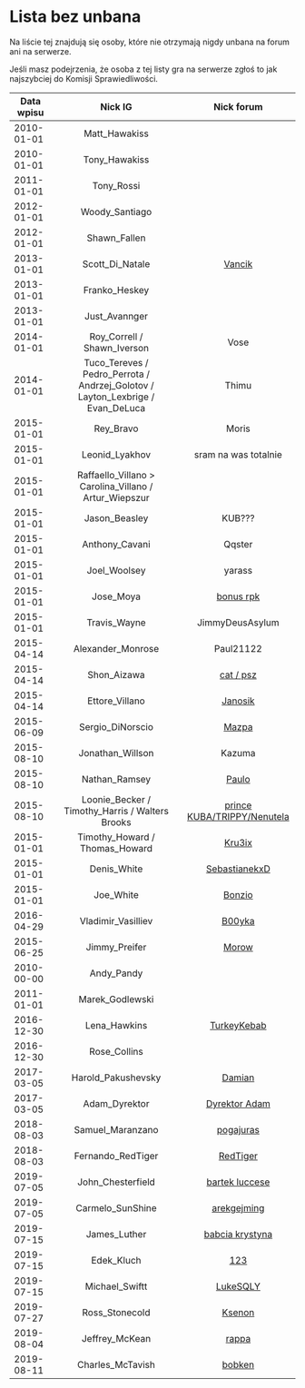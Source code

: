 # Lista bez unbana

Na liście tej znajdują się osoby, które nie otrzymają nigdy unbana na forum ani na serwerze.

Jeśli masz podejrzenia, że osoba z tej listy gra na serwerze zgłoś to jak najszybciej do Komisji Sprawiedliwości.

| Data wpisu | Nick IG | Nick forum |
| ---------- | :-----: | :--------: |
| 2010-01-01 | Matt_Hawakiss |  |
| 2010-01-01 | Tony_Hawakiss |  |
| 2011-01-01 | Tony_Rossi |  |
| 2012-01-01 | Woody_Santiago |  |
| 2012-01-01 | Shawn_Fallen |  |
| 2013-01-01 | Scott_Di_Natale | [Vancik](https://mrucznik-rp.pl/user/5677-vancik/) |
| 2013-01-01 | Franko_Heskey | |
| 2013-01-01 | Just_Avannger | |
| 2014-01-01 | Roy_Correll / Shawn_Iverson | Vose |
| 2014-01-01 | Tuco_Tereves / Pedro_Perrota / Andrzej_Golotov / Layton_Lexbrige / Evan_DeLuca | Thimu |
| 2015-01-01 | Rey_Bravo | Moris |
| 2015-01-01 | Leonid_Lyakhov | sram na was totalnie |
| 2015-01-01 | Raffaello_Villano > Carolina_Villano / Artur_Wiepszur | |
| 2015-01-01 | Jason_Beasley | KUB??? |
| 2015-01-01 | Anthony_Cavani | Qqster |
| 2015-01-01 | Joel_Woolsey | yarass |
| 2015-01-01 | Jose_Moya | [bonus rpk](https://mrucznik-rp.pl/user/19335-bonusrpk/) |
| 2015-01-01 | Travis_Wayne | JimmyDeusAsylum |
| 2015-04-14 | Alexander_Monrose | Paul21122 |
| 2015-04-14 | Shon_Aizawa | [cat / psz](https://mrucznik-rp.pl/user/417-psz/) |
| 2015-04-14 | Ettore_Villano | [Janosik](https://mrucznik-rp.pl/user/15224-janosikpowrut/) |
| 2015-06-09 | Sergio_DiNorscio | [Mazpa](https://mrucznik-rp.pl/user/10246-mazpa/) |
| 2015-08-10 | Jonathan_Willson | Kazuma |
| 2015-08-10 | Nathan_Ramsey | [Paulo](https://mrucznik-rp.pl/user/49-paulo/) |
| 2015-08-10 | Loonie_Becker / Timothy_Harris / Walters Brooks | [prince KUBA/TRIPPY/Nenutela](https://mrucznik-rp.pl/user/151-prince-kuba/) |
| 2015-01-01 | Timothy_Howard / Thomas_Howard | [Kru3ix](https://mrucznik-rp.pl/user/4436-kru3ix/) |
| 2015-01-01 | Denis_White | [SebastianekxD](https://mrucznik-rp.pl/user/1541-sebastianxd/) |
| 2015-01-01 | Joe_White | [Bonzio](https://mrucznik-rp.pl/user/95-bonzio/) |
| 2016-04-29 | Vladimir_Vasilliev | [B00yka](https://mrucznik-rp.pl/user/328-b00yka-the-legend/) |
| 2015-06-25 | Jimmy_Preifer | [Morow](https://mrucznik-rp.pl/user/7898-morow/) |
| 2010-00-00 | Andy_Pandy | |
| 2011-01-01 | Marek_Godlewski | |
| 2016-12-30 | Lena_Hawkins | [TurkeyKebab](https://mrucznik-rp.pl/user/2056-turkeykebab/) |
| 2016-12-30 | Rose_Collins | |
| 2017-03-05 | Harold_Pakushevsky | [Damian](https://mrucznik-rp.pl/user/21-damian/) |
| 2017-03-05 | Adam_Dyrektor | [Dyrektor Adam](https://mrucznik-rp.pl/user/51-hrabia-don-adamo/) |
| 2018-08-03 | Samuel_Maranzano | [pogajuras](https://mrucznik-rp.pl/user/17672-pogajuras/) |
| 2018-08-03 | Fernando_RedTiger | [RedTiger](https://mrucznik-rp.pl/user/796-redtiger/) |
| 2019-07-05 | John_Chesterfield | [bartek luccese](https://mrucznik-rp.pl/user/347-bartek-luccese/) |
| 2019-07-05 | Carmelo_SunShine | [arekgejming](https://mrucznik-rp.pl/user/12042-arekgejming/) |
| 2019-07-15 | James_Luther | [babcia krystyna](https://mrucznik-rp.pl/user/15396-babcia-krystyna/) |
| 2019-07-15 | Edek_Kluch | [123](https://mrucznik-rp.pl/user/9238-123/) |
| 2019-07-15 | Michael_Swiftt | [LukeSQLY](https://mrucznik-rp.pl/user/11440-lukesqly/) |
| 2019-07-27 | Ross_Stonecold | [Ksenon](https://mrucznik-rp.pl/user/14795-ksenon/) |
| 2019-08-04 | Jeffrey_McKean | [rappa](https://mrucznik-rp.pl/user/16099-rappa/) |
| 2019-08-11 | Charles_McTavish | [bobken](https://mrucznik-rp.pl/user/12220-bobken/) |
